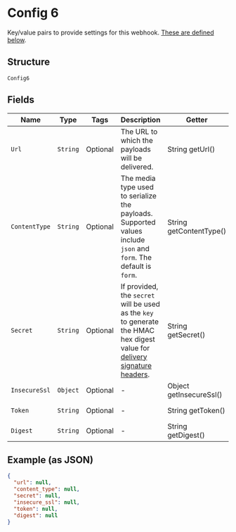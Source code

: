 
# Config 6

Key/value pairs to provide settings for this webhook. [These are defined below](https://docs.github.com/rest/reference/repos#create-hook-config-params).

## Structure

`Config6`

## Fields

| Name | Type | Tags | Description | Getter | Setter |
|  --- | --- | --- | --- | --- | --- |
| `Url` | `String` | Optional | The URL to which the payloads will be delivered. | String getUrl() | setUrl(String url) |
| `ContentType` | `String` | Optional | The media type used to serialize the payloads. Supported values include `json` and `form`. The default is `form`. | String getContentType() | setContentType(String contentType) |
| `Secret` | `String` | Optional | If provided, the `secret` will be used as the `key` to generate the HMAC hex digest value for [delivery signature headers](https://docs.github.com/webhooks/event-payloads/#delivery-headers). | String getSecret() | setSecret(String secret) |
| `InsecureSsl` | `Object` | Optional | - | Object getInsecureSsl() | setInsecureSsl(Object insecureSsl) |
| `Token` | `String` | Optional | - | String getToken() | setToken(String token) |
| `Digest` | `String` | Optional | - | String getDigest() | setDigest(String digest) |

## Example (as JSON)

```json
{
  "url": null,
  "content_type": null,
  "secret": null,
  "insecure_ssl": null,
  "token": null,
  "digest": null
}
```

